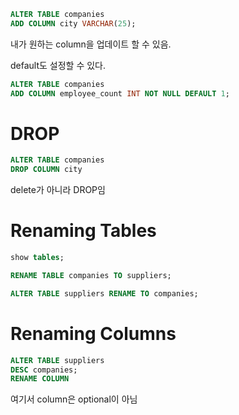 
```sql
ALTER TABLE companies
ADD COLUMN city VARCHAR(25);
```

내가 원하는 column을 업데이트 할 수 있음.

default도 설정할 수 있다.

```sql
ALTER TABLE companies
ADD COLUMN employee_count INT NOT NULL DEFAULT 1;
```


# DROP

```sql
ALTER TABLE companies
DROP COLUMN city
```

delete가 아니라 DROP임

# Renaming Tables

```sql
show tables;

RENAME TABLE companies TO suppliers;
```


```sql
ALTER TABLE suppliers RENAME TO companies;
```

# Renaming Columns

```sql
ALTER TABLE suppliers
DESC companies;
RENAME COLUMN 
```

여기서 column은 optional이 아님